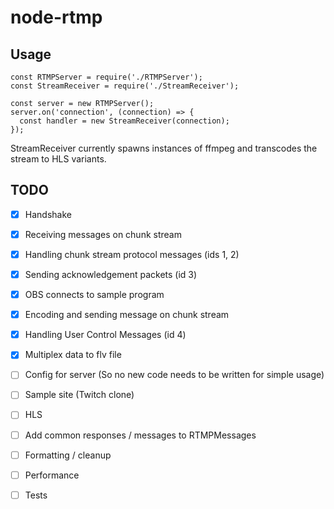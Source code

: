 # node-rtmp
## Usage
```
const RTMPServer = require('./RTMPServer');
const StreamReceiver = require('./StreamReceiver');

const server = new RTMPServer();
server.on('connection', (connection) => {
  const handler = new StreamReceiver(connection);
});
```
StreamReceiver currently spawns instances of ffmpeg and transcodes the stream to HLS variants.

## TODO

- [x] Handshake
- [x] Receiving messages on chunk stream
- [x] Handling chunk stream protocol messages (ids 1, 2)
- [x] Sending acknowledgement packets (id 3)
- [x] OBS connects to sample program
- [x] Encoding and sending message on chunk stream
- [x] Handling User Control Messages (id 4)
- [x] Multiplex data to flv file
- [ ] Config for server (So no new code needs to be written for simple usage)
- [ ] Sample site (Twitch clone)
- [ ] HLS
- [ ] Add common responses / messages to RTMPMessages
- [ ] Formatting / cleanup
- [ ] Performance
- [ ] Tests

